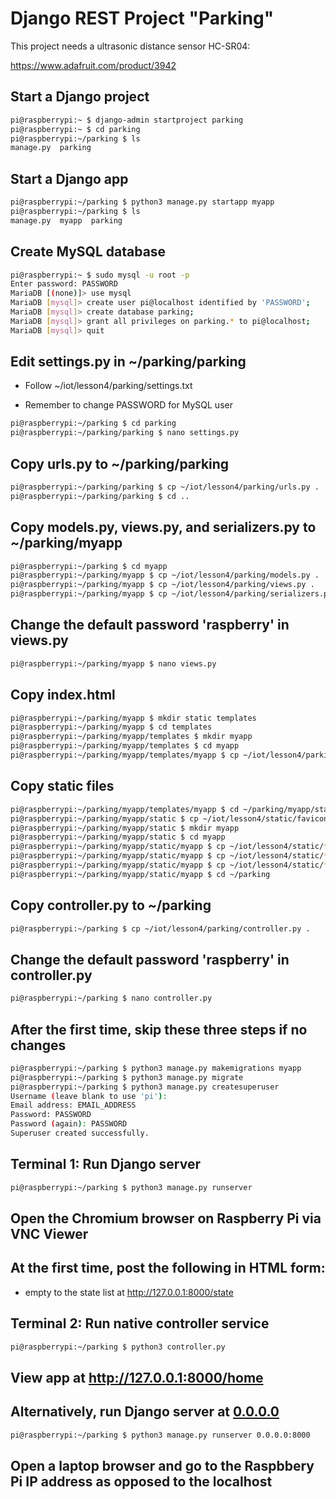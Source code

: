 # Django REST Project "Parking"

This project needs a ultrasonic distance sensor HC-SR04:

https://www.adafruit.com/product/3942

## Start a Django project
```sh
pi@raspberrypi:~ $ django-admin startproject parking
pi@raspberrypi:~ $ cd parking
pi@raspberrypi:~/parking $ ls
manage.py  parking
```
## Start a Django app
```sh
pi@raspberrypi:~/parking $ python3 manage.py startapp myapp
pi@raspberrypi:~/parking $ ls
manage.py  myapp  parking
```
## Create MySQL database
```sh
pi@raspberrypi:~ $ sudo mysql -u root -p
Enter password: PASSWORD
MariaDB [(none)]> use mysql
MariaDB [mysql]> create user pi@localhost identified by 'PASSWORD';
MariaDB [mysql]> create database parking;
MariaDB [mysql]> grant all privileges on parking.* to pi@localhost;
MariaDB [mysql]> quit
```
## Edit settings.py in ~/parking/parking

* Follow ~/iot/lesson4/parking/settings.txt

* Remember to change PASSWORD for MySQL user
```sh
pi@raspberrypi:~/parking $ cd parking
pi@raspberrypi:~/parking/parking $ nano settings.py
```
## Copy urls.py to ~/parking/parking
```sh
pi@raspberrypi:~/parking/parking $ cp ~/iot/lesson4/parking/urls.py .
pi@raspberrypi:~/parking/parking $ cd ..
```
## Copy models.py, views.py, and serializers.py to ~/parking/myapp
```sh
pi@raspberrypi:~/parking $ cd myapp
pi@raspberrypi:~/parking/myapp $ cp ~/iot/lesson4/parking/models.py .
pi@raspberrypi:~/parking/myapp $ cp ~/iot/lesson4/parking/views.py .
pi@raspberrypi:~/parking/myapp $ cp ~/iot/lesson4/parking/serializers.py .
```
## Change the default password 'raspberry' in views.py
```sh
pi@raspberrypi:~/parking/myapp $ nano views.py
```
## Copy index.html
```sh
pi@raspberrypi:~/parking/myapp $ mkdir static templates
pi@raspberrypi:~/parking/myapp $ cd templates
pi@raspberrypi:~/parking/myapp/templates $ mkdir myapp
pi@raspberrypi:~/parking/myapp/templates $ cd myapp
pi@raspberrypi:~/parking/myapp/templates/myapp $ cp ~/iot/lesson4/parking/index.html .
```
## Copy static files
```sh
pi@raspberrypi:~/parking/myapp/templates/myapp $ cd ~/parking/myapp/static
pi@raspberrypi:~/parking/myapp/static $ cp ~/iot/lesson4/static/favicon.ico .
pi@raspberrypi:~/parking/myapp/static $ mkdir myapp
pi@raspberrypi:~/parking/myapp/static $ cd myapp
pi@raspberrypi:~/parking/myapp/static/myapp $ cp ~/iot/lesson4/static/*css .
pi@raspberrypi:~/parking/myapp/static/myapp $ cp ~/iot/lesson4/static/*js .
pi@raspberrypi:~/parking/myapp/static/myapp $ cp ~/iot/lesson4/static/*png .
pi@raspberrypi:~/parking/myapp/static/myapp $ cd ~/parking
```
## Copy controller.py to ~/parking
```sh
pi@raspberrypi:~/parking $ cp ~/iot/lesson4/parking/controller.py .
```
## Change the default password 'raspberry' in controller.py
```sh
pi@raspberrypi:~/parking $ nano controller.py
```
## After the first time, skip these three steps if no changes
```sh
pi@raspberrypi:~/parking $ python3 manage.py makemigrations myapp
pi@raspberrypi:~/parking $ python3 manage.py migrate
pi@raspberrypi:~/parking $ python3 manage.py createsuperuser
Username (leave blank to use 'pi'):
Email address: EMAIL_ADDRESS
Password: PASSWORD
Password (again): PASSWORD
Superuser created successfully.
```
## Terminal 1: Run Django server
```sh
pi@raspberrypi:~/parking $ python3 manage.py runserver
```
## Open the Chromium browser on Raspberry Pi via VNC Viewer

## At the first time, post the following in HTML form:

* empty to the state list at http://127.0.0.1:8000/state

## Terminal 2: Run native controller service
```sh
pi@raspberrypi:~/parking $ python3 controller.py
```
## View app at http://127.0.0.1:8000/home

## Alternatively, run Django server at [0.0.0.0](https://en.wikipedia.org/wiki/0.0.0.0)
```sh
pi@raspberrypi:~/parking $ python3 manage.py runserver 0.0.0.0:8000
```
## Open a laptop browser and go to the Raspbbery Pi IP address as opposed to the localhost
